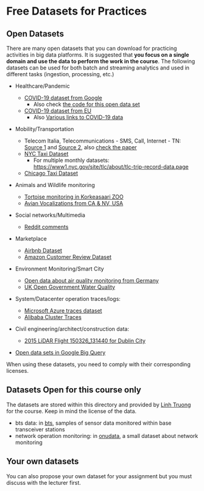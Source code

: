 # Free Datasets for Practices

## Open Datasets
There are many open datasets that you can download for practicing activities in big data platforms. It is suggested that **you focus on a single domain and use the data to perform the work in the course**. The following datasets can be used for both batch and streaming analytics and used in different tasks (ingestion, processing, etc.)

* Healthcare/Pandemic
  - [COVID-19 dataset from Google](https://console.cloud.google.com/marketplace/details/bigquery-public-datasets/covid19-public-data-program)
    - Also check [the code for this open data set](https://github.com/GoogleCloudPlatform/covid-19-open-data)
  - [COVID-19 dataset from EU](https://data.europa.eu/euodp/en/data/dataset/covid-19-coronavirus-data)
    - Also [Various links to COVID-19 data](https://www.ecdc.europa.eu/en/covid-19/data)

* Mobility/Transportation
  - Telecom Italia, Telecommunications - SMS, Call, Internet - TN: [Source 1](https://dandelion.eu/datamine/open-big-data/) and [Source 2](http://aris.me/contents/teaching/data-mining-2015/project/BigDataChallengeData.html), also [check the paper](https://www.nature.com/articles/sdata201555.pdf)
  - [NYC Taxi Dataset](https://data.cityofnewyork.us/Transportation/2018-Yellow-Taxi-Trip-Data/t29m-gskq)
    - For multiple monthly datasets: https://www1.nyc.gov/site/tlc/about/tlc-trip-record-data.page
  - [Chicago Taxi Dataset](https://data.cityofchicago.org/Transportation/Taxi-Trips/wrvz-psew)
* Animals and Wildlife monitoring
  - [Tortoise monitoring in Korkeasaari ZOO](https://iot.fvh.fi/downloads/tortoise/)
  - [Avian Vocalizations from CA & NV, USA](https://www.kaggle.com/samhiatt/xenocanto-avian-vocalizations-canv-usa)
* Social networks/Multimedia
  - [Reddit comments](https://www.kaggle.com/reddit/reddit-comments-may-2015)
* Marketplace
  - [Airbnb Dataset](http://insideairbnb.com/get-the-data.html)
  - [Amazon Customer Review Dataset](https://www.kaggle.com/cynthiarempel/amazon-us-customer-reviews-dataset)
* Environment Monitoring/Smart City
  - [Open data about air quality monitoring from Germany](https://github.com/opendata-stuttgart/meta/wiki/EN-APIs)
  - [UK Open Government Water Quality](https://environment.data.gov.uk/water-quality/view/landing)
* System/Datacenter operation traces/logs:
  - [Microsoft Azure traces dataset](https://github.com/Azure/AzurePublicDataset)
  - [Alibaba Cluster Traces](https://github.com/alibaba/clusterdata)
* Civil engineering/architect/construction data:
  - [2015 LiDAR Flight 150326_131440 for Dublin City](https://archive.nyu.edu/handle/2451/38660)

* [Open data sets in Google Big Query](https://cloud.google.com/bigquery/public-data)

When using these datasets, you need to comply with their corresponding licenses.

## Datasets Open for this course only

The datasets are stored within this directory and provided by [Linh Truong](https://users.aalto.fi/~truongh4/) for the course. Keep in mind the license of the data.

* bts data: in [bts](bts/README.md), samples of sensor data monitored within base transceiver stations
* network operation monitoring: in [onudata](onudata/README.md), a small dataset about network monitoring

## Your own datasets

You can also propose your own dataset for your assignment but you must discuss with the lecturer first.
